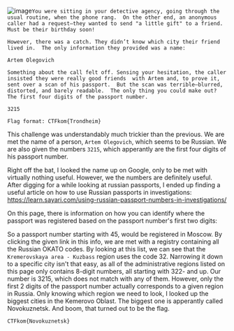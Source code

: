 ![image](https://github.com/user-attachments/assets/9bdaa9b6-879d-422b-b813-978d06262c0a)`You were sitting in your detective agency, going through the usual routine, when the phone rang. 
On the other end, an anonymous caller had a request—they wanted to send "a little gift" to a friend. 
Must be their birthday soon!`

`However, there was a catch. They didn’t know which city their friend lived in. 
The only information they provided was a name:`

`Artem Olegovich`

`Something about the call felt off. Sensing your hesitation, the caller insisted they were really good friends 
with Artem and, to prove it, sent over a scan of his passport. 
But the scan was terrible—blurred, distorted, and barely readable. 
The only thing you could make out? The first four digits of the passport number.`

`3215`

`Flag format: CTFkom{Trondheim}`

This challenge was understandably much trickier than the previous. We are met the name of a person, `Artem Olegovich`,
which seems to be Russian. We are also given the numbers `3215`, which apperantly are the first four digits of his
passport number.

Right off the bat, I looked the name up on Google, only to be met with virtually nothing useful. However, we the numbers
are definitely useful. After digging for a while looking at russian passports, I ended up finding a useful article
on how to use Russian passports in investigations: 
https://learn.sayari.com/using-russian-passport-numbers-in-investigations/

On this page, there is information on how you can identify where the passport was registered based on the passport number's
first two digits:

So a passport number starting with 45, would be registered in Moscow. By clicking the given link in this info, we are
met with a registry containing all the Russian OKATO codes. By looking at this list, we can see that the 
`Kremerovskaya area - Kuzbass` region uses the code 32. Narrowing it down to a specific city isn't that easy, 
as all of the administrative regions listed on this page only contains 8-digit numbers, all starting with 322- and up. 
Our number is 3215, which does not match with any of them. However, only the first 2 digits of the passport number
actually corresponds to a given region in Russia.
Only knowing which region we need to look, I looked up the biggest cities in the Kemerovo Oblast. The biggest one is
apperantly called Novokuznetsk. And boom, that turned out to be the flag.

`CTFkom{Novokuznetsk}`


